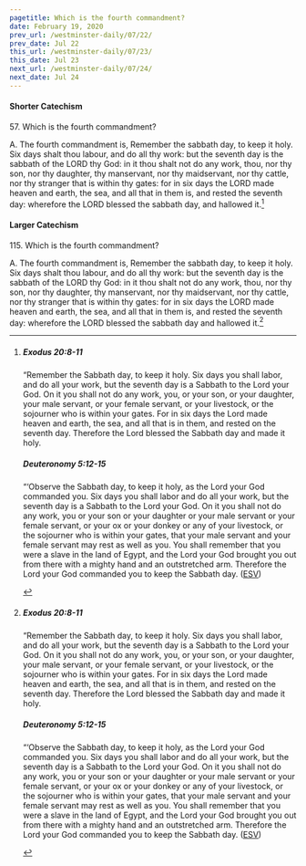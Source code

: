 ```yaml
---
pagetitle: Which is the fourth commandment?
date: February 19, 2020
prev_url: /westminster-daily/07/22/
prev_date: Jul 22
this_url: /westminster-daily/07/23/
this_date: Jul 23
next_url: /westminster-daily/07/24/
next_date: Jul 24
---
```


#### Shorter Catechism

57\. Which is the fourth commandment?

A. The fourth commandment is, Remember the sabbath day, to keep it holy. Six days shalt thou labour, and do all thy work: but the seventh day is the sabbath of the LORD thy God: in it thou shalt not do any work, thou, nor thy son, nor thy daughter, thy manservant, nor thy maidservant, nor thy cattle, nor thy stranger that is within thy gates: for in six days the LORD made heaven and earth, the sea, and all that in them is, and rested the seventh day: wherefore the LORD blessed the sabbath day, and hallowed it.[^fnref:wsc1]


[^fnref:wsc1]: <div class="esv"><h5>Exodus 20:8-11</h5> <div class="esv-text"><p id="p02020008.01-1">&#8220;Remember the Sabbath day, to keep it holy. Six days you shall labor, and do all your work, but the seventh day is a Sabbath to the <span class="small-caps">Lord</span> your God. On it you shall not do any work, you, or your son, or your daughter, your male servant, or your female servant, or your livestock, or the sojourner who is within your gates. For in six days the <span class="small-caps">Lord</span> made heaven and earth, the sea, and all that is in them, and rested on the seventh day. Therefore the <span class="small-caps">Lord</span> blessed the Sabbath day and made it holy.</p> </div><h5>Deuteronomy 5:12-15</h5> <div class="esv-text"><p id="p05005012.01-2">&#8220;&#8216;Observe the Sabbath day, to keep it holy, as the <span class="small-caps">Lord</span> your God commanded you. Six days you shall labor and do all your work, but the seventh day is a Sabbath to the <span class="small-caps">Lord</span> your God. On it you shall not do any work, you or your son or your daughter or your male servant or your female servant, or your ox or your donkey or any of your livestock, or the sojourner who is within your gates, that your male servant and your female servant may rest as well as you. You shall remember that you were a slave in the land of Egypt, and the <span class="small-caps">Lord</span> your God brought you out from there with a mighty hand and an outstretched arm. Therefore the <span class="small-caps">Lord</span> your God commanded you to keep the Sabbath day.  (<a href="http://www.esv.org" class="copyright">ESV</a>)</p> </div> </div>


#### Larger Catechism

115\. Which is the fourth commandment?

A. The fourth commandment is, Remember the sabbath day, to keep it holy. Six days shalt thou labour, and do all thy work: but the seventh day is the sabbath of the LORD thy God: in it thou shalt not do any work, thou, nor thy son, nor thy daughter, thy manservant, nor thy maidservant, nor thy cattle, nor thy stranger that is within thy gates: for in six days the LORD made heaven and earth, the sea, and all that in them is, and rested the seventh day: wherefore the LORD blessed the sabbath day and hallowed it.[^fnref:wlc1]


[^fnref:wlc1]: <div class="esv"><h5>Exodus 20:8-11</h5> <div class="esv-text"><p id="p02020008.01-1">&#8220;Remember the Sabbath day, to keep it holy. Six days you shall labor, and do all your work, but the seventh day is a Sabbath to the <span class="small-caps">Lord</span> your God. On it you shall not do any work, you, or your son, or your daughter, your male servant, or your female servant, or your livestock, or the sojourner who is within your gates. For in six days the <span class="small-caps">Lord</span> made heaven and earth, the sea, and all that is in them, and rested on the seventh day. Therefore the <span class="small-caps">Lord</span> blessed the Sabbath day and made it holy.</p> </div><h5>Deuteronomy 5:12-15</h5> <div class="esv-text"><p id="p05005012.01-2">&#8220;&#8216;Observe the Sabbath day, to keep it holy, as the <span class="small-caps">Lord</span> your God commanded you. Six days you shall labor and do all your work, but the seventh day is a Sabbath to the <span class="small-caps">Lord</span> your God. On it you shall not do any work, you or your son or your daughter or your male servant or your female servant, or your ox or your donkey or any of your livestock, or the sojourner who is within your gates, that your male servant and your female servant may rest as well as you. You shall remember that you were a slave in the land of Egypt, and the <span class="small-caps">Lord</span> your God brought you out from there with a mighty hand and an outstretched arm. Therefore the <span class="small-caps">Lord</span> your God commanded you to keep the Sabbath day.  (<a href="http://www.esv.org" class="copyright">ESV</a>)</p> </div> </div>

